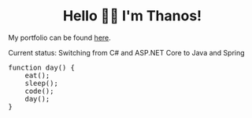 <h1 align='center'>Hello 👋😊 I'm Thanos!</h1>

<p>My portfolio can be found <a href="https://thanosades.vercel.app/">here</a>.</p>

<p>Current status: Switching from C# and ASP.NET Core to Java and Spring</p>

<pre>
function day() {
    eat();
    sleep();
    code();
    day();
}
</pre>
